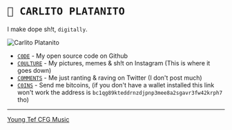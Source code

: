 # `🚧 CARLITO PLATANITO`

I make dope sh!t, `digitally`.

![Carlito Platanito](https://avatars.githubusercontent.com/u/137208)

- [`C0DE`](https://github.com/carlitoplatanito) - My open source code on Github
- [`C0ULTURE`](https://instagram.com/carlitoplatanito) - My pictures, memes & sh!t on Instagram (This is where it goes down)
- [`C0MMENTS`](https://twitter.com/carl0splatan0s) - Me just ranting & raving on Twitter (I don't post much)
- [`C0INS`](bitcoin:bc1qg89kteddrnzdjpnp3mee8a2sgavr3fw42krph7) - Send me bitcoins, (if you don't have a wallet installed this link won't work the address is `bc1qg89kteddrnzdjpnp3mee8a2sgavr3fw42krph7` tho)

---

[Young Tef CFG Music](https://soundcloud.com/carlito-platanito)
